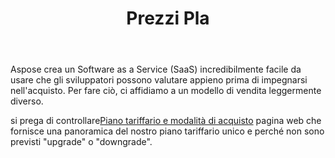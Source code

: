 ﻿---
title: Prezzi Pla
second_title: Aspose.Cells Cloud Documen
type: docs
url: /it/pricing-plan/
description: Aspose.Cells Cloud supporta Excel per creare, convertire, unire, dividere, proteggere, operazioni di oggetti interni e così via
weight: 70
---
Aspose crea un Software as a Service (SaaS) incredibilmente facile da usare che gli sviluppatori possono valutare appieno prima di impegnarsi nell'acquisto. Per fare ciò, ci affidiamo a un modello di vendita leggermente diverso.

 si prega di controllare[Piano tariffario e modalità di acquisto](https://purchase.aspose.cloud/buy) pagina web che fornisce una panoramica del nostro piano tariffario unico e perché non sono previsti "upgrade" o "downgrade".


